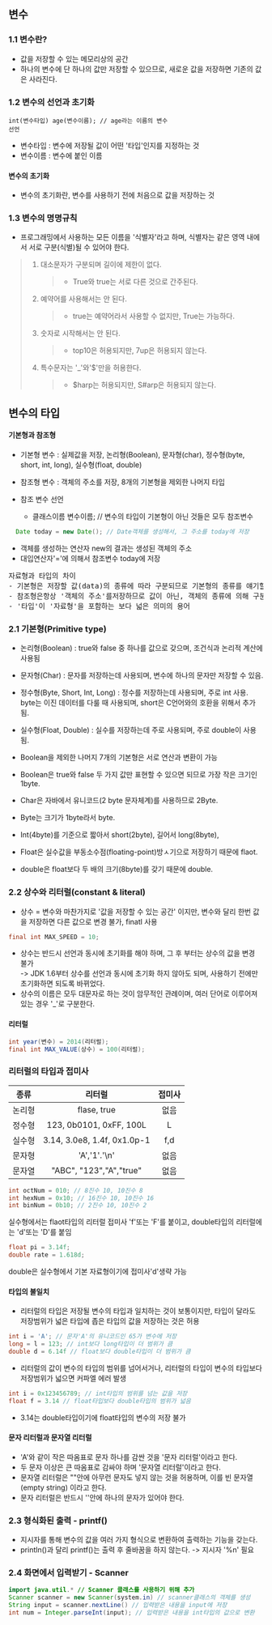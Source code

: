 ## 변수

### 1.1 변수란?

- 값을 저장할 수 있는 메모리상의 공간
- 하나의 변수에 단 하나의 값만 저장할 수 있으므로, 새로운 값을 저장하면 기존의 값은 사라진다.

### 1.2 변수의 선언과 초기화

<code>int(변수타입) age(변수이름); // age라는 이름의 변수 선언</code>

- 변수타입 : 변수에 저장될 값이 어떤 '타입'인지를 지정하는 것
- 변수이름 : 변수에 붙인 이름

#### 변수의 초기화

- 변수의 초기화란, 변수를 사용하기 전에 처음으로 값을 저장하는 것

### 1.3 변수의 명명규칙

- 프로그래밍에서 사용하는 모든 이름을 '식별자'라고 하며, 식별자는 같은 영역 내에서 서로 구분(식별)될 수 있어야 한다.

> 1. 대소문자가 구분되며 길이에 제한이 없다.
>    > - True와 true는 서로 다른 것으로 간주된다.
> 2. 예약어를 사용해서는 안 된다.
>    > - true는 예약어라서 사용할 수 없지만, True는 가능하다.
> 3. 숫자로 시작해서는 안 된다.
>    > - top10은 허용되지만, 7up은 허용되지 않는다.
> 4. 특수문자는 '\_'와'$'만을 허용한다.
>    > - $harp는 허용되지만, S#arp은 허용되지 않는다.

## 변수의 타입

#### 기본형과 참조형

- 기본형 변수 : 실제값을 저장, 논리형(Boolean), 문자형(char), 정수형(byte, short, int, long), 실수형(float, double)
- 참조형 변수 : 객체의 주소를 저장, 8개의 기본형을 제외한 나머지 타입

- 참조 변수 선언
  - 클래스이름 변수이름; // 변수의 타입이 기본형이 아닌 것들은 모두 참조변수

```java
  Date today = new Date(); // Date객체를 생성해서, 그 주소를 today에 저장
```

- 객체를 생성하는 연산자 new의 결과는 생성된 객체의 주소
- 대입연산자'='에 의해서 참조변수 today에 저장

<pre>
자료형과 타입의 차이
- 기본형은 저장할 값(data)의 종류에 따라 구분되므로 기본형의 종류를 얘기할 때는 '자료형'
- 참조형은항상 '객체의 주소'를저장하므로 값이 아닌, 객체의 종류에 의해 구분되므로 참조형 변수의 종률를 구분할 때는 타입이라는 용어를 사용
- '타입'이 '자료형'을 포함하는 보다 넓은 의미의 용어</pre>

### 2.1 기본형(Primitive type)

- 논리형(Boolean) : true와 false 중 하나를 값으로 갖으며, 조건식과 논리적 계산에 사용됨
- 문자형(Char) : 문자를 저장하는데 사용되며, 변수에 하나의 문자만 저장할 수 있음.
- 정수형(Byte, Short, Int, Long) : 정수를 저장하는데 사용되며, 주로 int 사용. byte는 이진 데이터를 다룰 때 사용되며, short은 C언어와의 호환을 위해서 추가됨.
- 실수형(Float, Double) : 실수를 저장하는데 주로 사용되며, 주로 double이 사용됨.
- Boolean을 제외한 나머지 7개의 기본형은 서로 연산과 변환이 가능

- Boolean은 true와 false 두 가지 값만 표현할 수 있으면 되므로 가장 작은 크기인 1byte.
- Char은 자바에서 유니코드(2 byte 문자체계)를 사용하므로 2Byte.
- Byte는 크기가 1byte라서 byte.
- Int(4byte)를 기준으로 짧아서 short(2byte), 길어서 long(8byte),
- Float은 실수값을 부동소수점(floating-point)방ㅅ기으로 저장하기 때문에 flaot.
- double은 float보다 두 배의 크기(8byte)를 갖기 때문에 double.

### 2.2 상수와 리터럴(constant & literal)

- 상수 = 변수와 마찬가지로 '값을 저장할 수 있는 공간' 이지만, 변수와 달리 한번 값을 저장하면 다른 값으로 변경 불가, finatl 사용

```java
final int MAX_SPEED = 10;
```

- 상수는 반드시 선언과 동시에 초기화를 해야 하며, 그 후 부터는 상수의 값을 변경 불가  
  -> JDK 1.6부터 상수를 선언과 동시에 초기화 하지 않아도 되며, 사용하기 전에만 초기화하면 되도록 바뀌었다.
- 상수의 이름은 모두 대문자로 하는 것이 암무적인 관례이며, 여러 단어로 이루어져있는 경우 '\_'로 구분한다.

#### 리터럴

```java
int year(변수) = 2014(리터럴);
final int MAX_VALUE(상수) = 100(리터럴);
```

### 리터럴의 타입과 접미사

| 종류   |           리터럴            | 접미사 |
| ------ | :-------------------------: | :----: |
| 논리형 |         flase, true         |  없음  |
| 정수형 |   123, 0b0101, 0xFF, 100L   |   L    |
| 실수형 | 3.14, 3.0e8, 1.4f, 0x1.0p-1 |  f,d   |
| 문자형 |        'A','1'.'\n'         |  없음  |
| 문자열 |   "ABC", "123","A","true"   |  없음  |

```java
int octNum = 010; // 8진수 10, 10진수 8
int hexNum = 0x10; // 16진수 10, 10진수 16
int binNum = 0b10; // 2진수 10, 10진수 2
```

실수형에서는 flaot타입의 리터럴 접미사 'f'또는 'F'를 붙이고, double타입의 리터럴에는 'd'또는 'D'를 붙임

```java
float pi = 3.14f;
double rate = 1.618d;
```

double은 실수형에서 기본 자료형이기에 접미사'd'생략 가능

#### 타입의 불일치

- 리터럴의 타입은 저장될 변수의 타입과 일치하는 것이 보통이지만, 타입이 달라도 저장범위가 넓은 타입에 좁은 타입의 값을 저장하는 것은 허용

```java
int i = 'A'; // 문자'A'의 유니코드인 65가 변수에 저장
long = l = 123; // int보다 long타입이 더 범위가 큼
double d = 6.14f // float보다 double타입이 더 범위가 큼
```

- 리터럴의 값이 변수의 타입의 범위를 넘어서거나, 리터럴의 타입이 변수의 타입보다 저장범위가 넓으면 커파엘 에러 발생

```java
int i = 0x123456789; // int타입의 범위를 넘는 값을 저장
float f = 3.14 // float타입보다 double타입의 범위가 넓음
```

- 3.14는 double타입이기에 float타입의 변수의 저장 불가

#### 문자 리터럴과 문자열 리터럴

- 'A'와 같이 작은 따옴표로 문자 하나를 감싼 것을 '문자 리터럴'이라고 한다.
- 두 문자 이상은 큰 따옴표로 감싸야 하며 '문자열 리터럴'이라고 한다.
- 문자열 리터럴은 ""안에 아무런 문자도 넣지 않는 것을 허용하며, 이를 빈 문자열(empty string) 이라고 한다.
- 문자 리터럴은 반드시 ''안에 하나의 문자가 있어야 한다.

### 2.3 형식화된 출력 - printf()

- 지시자를 통해 변수의 값을 여러 가지 형식으로 변환하여 출력하는 기능을 갖는다.
- println()과 달리 printf()는 출력 후 줄바꿈을 하지 않는다. -> 지시자 '%n' 필요

### 2.4 화면에서 입력받기 - Scanner

```java
import java.util.* // Scanner 클래스를 사용하기 위해 추가
Scanner scanner = new Scanner(system.in) // scanner클래스의 객체를 생성
String input = scanner.nextLine() // 입력받은 내용을 input에 저장
int num = Integer.parseInt(input); // 입력받은 내용을 int타입의 값으로 변환
```
